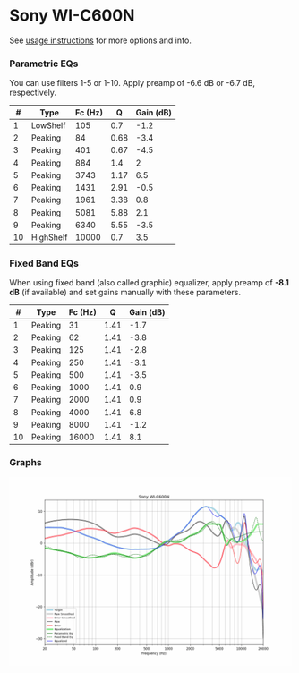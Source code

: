 # Sony WI-C600N
See [usage instructions](https://github.com/jaakkopasanen/AutoEq#usage) for more options and info.

### Parametric EQs
You can use filters 1-5 or 1-10. Apply preamp of -6.6 dB or -6.7 dB, respectively.

|   # | Type      |   Fc (Hz) |    Q |   Gain (dB) |
|-----|-----------|-----------|------|-------------|
|   1 | LowShelf  |       105 | 0.7  |        -1.2 |
|   2 | Peaking   |        84 | 0.68 |        -3.4 |
|   3 | Peaking   |       401 | 0.67 |        -4.5 |
|   4 | Peaking   |       884 | 1.4  |         2   |
|   5 | Peaking   |      3743 | 1.17 |         6.5 |
|   6 | Peaking   |      1431 | 2.91 |        -0.5 |
|   7 | Peaking   |      1961 | 3.38 |         0.8 |
|   8 | Peaking   |      5081 | 5.88 |         2.1 |
|   9 | Peaking   |      6340 | 5.55 |        -3.5 |
|  10 | HighShelf |     10000 | 0.7  |         3.5 |

### Fixed Band EQs
When using fixed band (also called graphic) equalizer, apply preamp of **-8.1 dB** (if available) and set gains manually with these parameters.

|   # | Type    |   Fc (Hz) |    Q |   Gain (dB) |
|-----|---------|-----------|------|-------------|
|   1 | Peaking |        31 | 1.41 |        -1.7 |
|   2 | Peaking |        62 | 1.41 |        -3.8 |
|   3 | Peaking |       125 | 1.41 |        -2.8 |
|   4 | Peaking |       250 | 1.41 |        -3.1 |
|   5 | Peaking |       500 | 1.41 |        -3.5 |
|   6 | Peaking |      1000 | 1.41 |         0.9 |
|   7 | Peaking |      2000 | 1.41 |         0.9 |
|   8 | Peaking |      4000 | 1.41 |         6.8 |
|   9 | Peaking |      8000 | 1.41 |        -1.2 |
|  10 | Peaking |     16000 | 1.41 |         8.1 |

### Graphs
![](./Sony%20WI-C600N.png)
